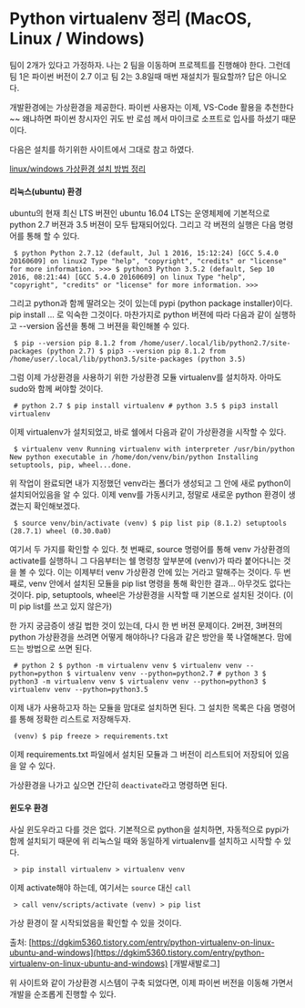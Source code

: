 # Python virtualenv 정리 (MacOS, Linux / Windows)

팀이 2개가 있다고 가정하자. 나는 2 팀을 이동하며 프로젝트를 진행해야 한다. 그런데 팀 1은 파이썬 버전이 2.7 이고 팀 2는 3.8일때 매번 재설치가 필요할까? 답은 아니오다.

개발환경에는 가상환경을 제공한다. 파이썬 사용자는 이제, VS-Code 활용을 추천한다~~ 왜냐하면 파이썬 창시자인 귀도 반 로섬 께서 마이크로 소프트로 입사를 하셨기 때문이다.

다음은 설치를 하기위한 사이트에서 그대로 참고 하였다.

[linux/windows 가상환경 설치 방법 정리](https://dgkim5360.tistory.com/entry/python-virtualenv-on-linux-ubuntu-and-windows)

#### 리눅스(ubuntu) 환경

ubuntu의 현재 최신 LTS 버젼인 ubuntu 16.04 LTS는 운영체제에 기본적으로 python 2.7 버젼과 3.5 버젼이 모두 탑재되어있다. 그리고 각 버젼의 실행은 다음 명령어를 통해 할 수 있다.
    
     $ python Python 2.7.12 (default, Jul 1 2016, 15:12:24) [GCC 5.4.0 20160609] on linux2 Type "help", "copyright", "credits" or "license" for more information. >>> $ python3 Python 3.5.2 (default, Sep 10 2016, 08:21:44) [GCC 5.4.0 20160609] on linux Type "help", "copyright", "credits" or "license" for more information. >>> 

그리고 python과 함께 딸려오는 것이 있는데 pypi (python package installer)이다. pip install ... 로 익숙한 그것이다. 마찬가지로 python 버젼에 따라 다음과 같이 실행하고 --version 옵션을 통해 그 버젼을 확인해볼 수 있다.  


     $ pip --version pip 8.1.2 from /home/user/.local/lib/python2.7/site-packages (python 2.7) $ pip3 --version pip 8.1.2 from /home/user/.local/lib/python3.5/site-packages (python 3.5) 

그럼 이제 가상환경을 사용하기 위한 가상환경 모듈 virtualenv를 설치하자. 아마도 sudo와 함께 써야할 것이다.  


     # python 2.7 $ pip install virtualenv # python 3.5 $ pip3 install virtualenv 

이제 virtualenv가 설치되었고, 바로 쉘에서 다음과 같이 가상환경을 시작할 수 있다.
    
     $ virtualenv venv Running virtualenv with interpreter /usr/bin/python New python executable in /home/don/venv/bin/python Installing setuptools, pip, wheel...done. 

위 작업이 완료되면 내가 지정했던 venv라는 폴더가 생성되고 그 안에 새로 python이 설치되어있음을 알 수 있다. 이제 venv를 가동시키고, 정말로 새로운 python 환경이 생겼는지 확인해보겠다.
    
     $ source venv/bin/activate (venv) $ pip list pip (8.1.2) setuptools (28.7.1) wheel (0.30.0a0) 

여기서 두 가지를 확인할 수 있다. 첫 번째로, source 명령어를 통해 venv 가상환경의 activate를 실행하니 그 다음부터는 쉘 명령창 앞부분에 (venv)가 따라 붙어다니는 것을 볼 수 있다. 이는 이제부터 venv 가상환경 안에 있는 거라고 말해주는 것이다. 두 번째로, venv 안에서 설치된 모듈을 pip list 명령을 통해 확인한 결과... 아무것도 없다는 것이다. pip, setuptools, wheel은 가상환경을 시작할 때 기본으로 설치된 것이다. (이미 pip list를 쓰고 있지 않은가)

한 가지 궁금증이 생길 법한 것이 있는데, 다시 한 번 버젼 문제이다. 2버젼, 3버젼의 python 가상환경을 쓰려면 어떻게 해야하나? 다음과 같은 방안을 쭉 나열해본다. 맘에 드는 방법으로 쓰면 된다.
    
     # python 2 $ python -m virtualenv venv $ virtualenv venv --python=python $ virtualenv venv --python=python2.7 # python 3 $ python3 -m virtualenv venv $ virtualenv venv --python=python3 $ virtualenv venv --python=python3.5 

이제 내가 사용하고자 하는 모듈을 맘대로 설치하면 된다. 그 설치한 목록은 다음 명령어를 통해 정확한 리스트로 저장해두자.
    
     (venv) $ pip freeze > requirements.txt 

이제 requirements.txt 파일에서 설치된 모듈과 그 버전이 리스트되어 저장되어 있음을 알 수 있다.  


가상환경을 나가고 싶으면 간단히 `deactivate`라고 명령하면 된다.

  


#### 윈도우 환경

사실 윈도우라고 다를 것은 없다. 기본적으로 python을 설치하면, 자동적으로 pypi가 함께 설치되기 때문에 위 리눅스일 때와 동일하게 virtualenv를 설치하고 시작할 수 있다.  


     > pip install virtualenv > virtualenv venv 

이제 activate해야 하는데, 여기서는 `source` 대신 `call`
    
     > call venv/scripts/activate (venv) > pip list 

가상 환경이 잘 시작되었음을 확인할 수 있을 것이다.

  

출처: [https://dgkim5360.tistory.com/entry/python-virtualenv-on-linux-ubuntu-and-windows](https://dgkim5360.tistory.com/entry/python-virtualenv-on-linux-ubuntu-and-windows) [개발새발로그]

위 사이트와 같이 가상환경 시스템이 구축 되었다면, 이제 파이썬 버전을 이동해 가면서 개발을 순조롭게 진행할 수 있다.
